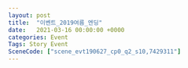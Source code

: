 ```yaml
---
layout: post
title:  "이벤트_2019여름_엔딩"
date:   2021-03-16 00:00:00 +0000
categories: Event
Tags: Story Event
SceneCode: ["scene_evt190627_cp0_q2_s10,7429311"]
---
```


